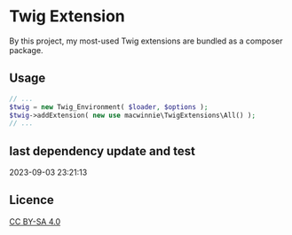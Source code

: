 # Twig Extension

By this project, my most-used Twig extensions are bundled as a composer package.

## Usage

```php
// ...
$twig = new Twig_Environment( $loader, $options );
$twig->addExtension( new use macwinnie\TwigExtensions\All() );
// ...
```

## last dependency update and test

2023-09-03 23:21:13

## Licence

[CC BY-SA 4.0](https://creativecommons.org/licenses/by-sa/4.0/deed.en)

